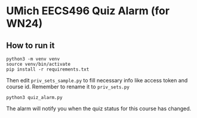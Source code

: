 # UMich EECS496 Quiz Alarm (for WN24)

## How to run it

```shell
python3 -m venv venv
source venv/bin/activate
pip install -r requirements.txt
```

Then edit `priv_sets_sample.py` to fill necessary info like access token and course id. Remember to rename it to `priv_sets.py`

```shell
python3 quiz_alarm.py
```

The alarm will notify you when the quiz status for this course has changed.
